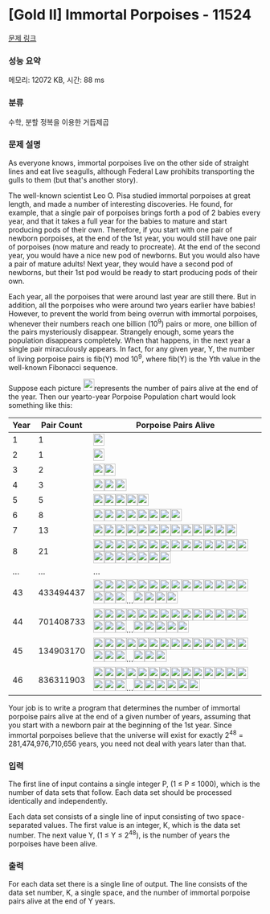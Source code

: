 # [Gold II] Immortal Porpoises - 11524 

[문제 링크](https://www.acmicpc.net/problem/11524) 

### 성능 요약

메모리: 12072 KB, 시간: 88 ms

### 분류

수학, 분할 정복을 이용한 거듭제곱

### 문제 설명

<p>As everyone knows, immortal porpoises live on the other side of straight lines and eat live seagulls, although Federal Law prohibits transporting the gulls to them (but that's another story).</p>

<p>The well-known scientist Leo O. Pisa studied immortal porpoises at great length, and made a number of interesting discoveries. He found, for example, that a single pair of porpoises brings forth a pod of 2 babies every year, and that it takes a full year for the babies to mature and start producing pods of their own. Therefore, if you start with one pair of newborn porpoises, at the end of the 1st year, you would still have one pair of porpoises (now mature and ready to procreate). At the end of the second year, you would have a nice new pod of newborns. But you would also have a pair of mature adults! Next year, they would have a second pod of newborns, but their 1st pod would be ready to start producing pods of their own.</p>

<p>Each year, all the porpoises that were around last year are still there. But in addition, all the porpoises who were around two years earlier have babies! However, to prevent the world from being overrun with immortal porpoises, whenever their numbers reach one billion (10<sup>9</sup>) pairs or more, one billion of the pairs mysteriously disappear. Strangely enough, some years the population disappears completely. When that happens, in the next year a single pair miraculously appears. In fact, for any given year, Y, the number of living porpoise pairs is fib(Y) mod 10<sup>9</sup>, where fib(Y) is the Yth value in the well-known Fibonacci sequence.</p>

<p>Suppose each picture <img alt="" src="" style="height:24px; width:22px">represents the number of pairs alive at the end of the year. Then our yearto-year Porpoise Population chart would look something like this:</p>

<table class="table">
	<thead>
		<tr>
			<th>Year</th>
			<th>Pair Count</th>
			<th>Porpoise Pairs Alive</th>
		</tr>
	</thead>
	<tbody>
		<tr>
			<td>1</td>
			<td>1</td>
			<td><img alt="" src="" style="height:24px; line-height:20.8px; width:22px"></td>
		</tr>
		<tr>
			<td>2</td>
			<td>1</td>
			<td><img alt="" src="" style="height:24px; line-height:20.8px; width:22px"></td>
		</tr>
		<tr>
			<td>3</td>
			<td>2</td>
			<td><img alt="" src="" style="height:24px; line-height:20.8px; width:22px"><img alt="" src="" style="height:24px; line-height:20.8px; width:22px"></td>
		</tr>
		<tr>
			<td>4</td>
			<td>3</td>
			<td><img alt="" src="" style="height:24px; line-height:20.8px; width:22px"><img alt="" src="" style="height:24px; line-height:20.8px; width:22px"><img alt="" src="" style="height:24px; line-height:20.8px; width:22px"></td>
		</tr>
		<tr>
			<td>5</td>
			<td>5</td>
			<td><img alt="" src="" style="height:24px; line-height:20.8px; width:22px"><img alt="" src="" style="height:24px; line-height:20.8px; width:22px"><img alt="" src="" style="height:24px; line-height:20.8px; width:22px"><img alt="" src="" style="height:24px; line-height:20.8px; width:22px"><img alt="" src="" style="height:24px; line-height:20.8px; width:22px"></td>
		</tr>
		<tr>
			<td>6</td>
			<td>8</td>
			<td><img alt="" src="" style="height:24px; line-height:20.8px; width:22px"><img alt="" src="" style="height:24px; line-height:20.8px; width:22px"><img alt="" src="" style="height:24px; line-height:20.8px; width:22px"><img alt="" src="" style="height:24px; line-height:20.8px; width:22px"><img alt="" src="" style="height:24px; line-height:20.8px; width:22px"><img alt="" src="" style="height:24px; line-height:20.8px; width:22px"><img alt="" src="" style="height:24px; line-height:20.8px; width:22px"><img alt="" src="" style="height:24px; line-height:20.8px; width:22px"></td>
		</tr>
		<tr>
			<td>7</td>
			<td>13</td>
			<td><img alt="" src="" style="height:24px; line-height:20.8px; width:22px"><img alt="" src="" style="height:24px; line-height:20.8px; width:22px"><img alt="" src="" style="height:24px; line-height:20.8px; width:22px"><img alt="" src="" style="height:24px; line-height:20.8px; width:22px"><img alt="" src="" style="height:24px; line-height:20.8px; width:22px"><img alt="" src="" style="height:24px; line-height:20.8px; width:22px"><img alt="" src="" style="height:24px; line-height:20.8px; width:22px"><img alt="" src="" style="height:24px; line-height:20.8px; width:22px"><img alt="" src="" style="height:24px; line-height:20.8px; width:22px"><img alt="" src="" style="height:24px; line-height:20.8px; width:22px"><img alt="" src="" style="height:24px; line-height:20.8px; width:22px"><img alt="" src="" style="height:24px; line-height:20.8px; width:22px"><img alt="" src="" style="height:24px; line-height:20.8px; width:22px"></td>
		</tr>
		<tr>
			<td>8</td>
			<td>21</td>
			<td><img alt="" src="" style="height:24px; line-height:20.8px; width:22px"><img alt="" src="" style="height:24px; line-height:20.8px; width:22px"><img alt="" src="" style="height:24px; line-height:20.8px; width:22px"><img alt="" src="" style="height:24px; line-height:20.8px; width:22px"><img alt="" src="" style="height:24px; line-height:20.8px; width:22px"><img alt="" src="" style="height:24px; line-height:20.8px; width:22px"><img alt="" src="" style="height:24px; line-height:20.8px; width:22px"><img alt="" src="" style="height:24px; line-height:20.8px; width:22px"><img alt="" src="" style="height:24px; line-height:20.8px; width:22px"><img alt="" src="" style="height:24px; line-height:20.8px; width:22px"><img alt="" src="" style="height:24px; line-height:20.8px; width:22px"><img alt="" src="" style="height:24px; line-height:20.8px; width:22px"><img alt="" src="" style="height:24px; line-height:20.8px; width:22px"><img alt="" src="" style="height:24px; line-height:20.8px; width:22px"><img alt="" src="" style="height:24px; line-height:20.8px; width:22px"><img alt="" src="" style="height:24px; line-height:20.8px; width:22px"><img alt="" src="" style="height:24px; line-height:20.8px; width:22px"><img alt="" src="" style="height:24px; line-height:20.8px; width:22px"><img alt="" src="" style="height:24px; line-height:20.8px; width:22px"><img alt="" src="" style="height:24px; line-height:20.8px; width:22px"><img alt="" src="" style="height:24px; line-height:20.8px; width:22px"></td>
		</tr>
		<tr>
			<td>…</td>
			<td>…</td>
			<td>…</td>
		</tr>
		<tr>
			<td>43</td>
			<td>433494437</td>
			<td><img alt="" src="" style="height:24px; line-height:20.8px; width:22px"><img alt="" src="" style="height:24px; line-height:20.8px; width:22px"><img alt="" src="" style="height:24px; line-height:20.8px; width:22px"><img alt="" src="" style="height:24px; line-height:20.8px; width:22px"><img alt="" src="" style="height:24px; line-height:20.8px; width:22px"><img alt="" src="" style="height:24px; line-height:20.8px; width:22px"><img alt="" src="" style="height:24px; line-height:20.8px; width:22px"><img alt="" src="" style="height:24px; line-height:20.8px; width:22px"><img alt="" src="" style="height:24px; line-height:20.8px; width:22px"><img alt="" src="" style="height:24px; line-height:20.8px; width:22px"><img alt="" src="" style="height:24px; line-height:20.8px; width:22px"><img alt="" src="" style="height:24px; line-height:20.8px; width:22px"><img alt="" src="" style="height:24px; line-height:20.8px; width:22px"><img alt="" src="" style="height:24px; line-height:20.8px; width:22px"><img alt="" src="" style="height:24px; line-height:20.8px; width:22px"><img alt="" src="" style="height:24px; line-height:20.8px; width:22px"><img alt="" src="" style="height:24px; line-height:20.8px; width:22px">…<img alt="" src="" style="height:24px; line-height:20.8px; width:22px"><img alt="" src="" style="height:24px; line-height:20.8px; width:22px"><img alt="" src="" style="height:24px; line-height:20.8px; width:22px"><img alt="" src="" style="height:24px; line-height:20.8px; width:22px"></td>
		</tr>
		<tr>
			<td>44</td>
			<td>701408733</td>
			<td><img alt="" src="" style="height:24px; line-height:20.8px; width:22px"><img alt="" src="" style="height:24px; line-height:20.8px; width:22px"><img alt="" src="" style="height:24px; line-height:20.8px; width:22px"><img alt="" src="" style="height:24px; line-height:20.8px; width:22px"><img alt="" src="" style="height:24px; line-height:20.8px; width:22px"><img alt="" src="" style="height:24px; line-height:20.8px; width:22px"><img alt="" src="" style="height:24px; line-height:20.8px; width:22px"><img alt="" src="" style="height:24px; line-height:20.8px; width:22px"><img alt="" src="" style="height:24px; line-height:20.8px; width:22px"><img alt="" src="" style="height:24px; line-height:20.8px; width:22px"><img alt="" src="" style="height:24px; line-height:20.8px; width:22px"><img alt="" src="" style="height:24px; line-height:20.8px; width:22px"><img alt="" src="" style="height:24px; line-height:20.8px; width:22px"><img alt="" src="" style="height:24px; line-height:20.8px; width:22px"><img alt="" src="" style="height:24px; line-height:20.8px; width:22px"><img alt="" src="" style="height:24px; line-height:20.8px; width:22px"><img alt="" src="" style="height:24px; line-height:20.8px; width:22px">…<img alt="" src="" style="height:24px; line-height:20.8px; width:22px"><img alt="" src="" style="height:24px; line-height:20.8px; width:22px"><img alt="" src="" style="height:24px; line-height:20.8px; width:22px"><img alt="" src="" style="height:24px; line-height:20.8px; width:22px"><img alt="" src="" style="height:24px; line-height:20.8px; width:22px"></td>
		</tr>
		<tr>
			<td>45</td>
			<td>134903170</td>
			<td><img alt="" src="" style="height:24px; line-height:20.8px; width:22px"><img alt="" src="" style="height:24px; line-height:20.8px; width:22px"><img alt="" src="" style="height:24px; line-height:20.8px; width:22px"><img alt="" src="" style="height:24px; line-height:20.8px; width:22px"><img alt="" src="" style="height:24px; line-height:20.8px; width:22px"><img alt="" src="" style="height:24px; line-height:20.8px; width:22px"><img alt="" src="" style="height:24px; line-height:20.8px; width:22px"><img alt="" src="" style="height:24px; line-height:20.8px; width:22px"><img alt="" src="" style="height:24px; line-height:20.8px; width:22px"><img alt="" src="" style="height:24px; line-height:20.8px; width:22px"><img alt="" src="" style="height:24px; line-height:20.8px; width:22px"><img alt="" src="" style="height:24px; line-height:20.8px; width:22px"><img alt="" src="" style="height:24px; line-height:20.8px; width:22px"><img alt="" src="" style="height:24px; line-height:20.8px; width:22px"><img alt="" src="" style="height:24px; line-height:20.8px; width:22px"><img alt="" src="" style="height:24px; line-height:20.8px; width:22px"><img alt="" src="" style="height:24px; line-height:20.8px; width:22px">…<img alt="" src="" style="height:24px; line-height:20.8px; width:22px"><img alt="" src="" style="height:24px; line-height:20.8px; width:22px"><img alt="" src="" style="height:24px; line-height:20.8px; width:22px"></td>
		</tr>
		<tr>
			<td>46</td>
			<td>836311903</td>
			<td><img alt="" src="" style="height:24px; line-height:20.8px; width:22px"><img alt="" src="" style="height:24px; line-height:20.8px; width:22px"><img alt="" src="" style="height:24px; line-height:20.8px; width:22px"><img alt="" src="" style="height:24px; line-height:20.8px; width:22px"><img alt="" src="" style="height:24px; line-height:20.8px; width:22px"><img alt="" src="" style="height:24px; line-height:20.8px; width:22px"><img alt="" src="" style="height:24px; line-height:20.8px; width:22px"><img alt="" src="" style="height:24px; line-height:20.8px; width:22px"><img alt="" src="" style="height:24px; line-height:20.8px; width:22px"><img alt="" src="" style="height:24px; line-height:20.8px; width:22px"><img alt="" src="" style="height:24px; line-height:20.8px; width:22px"><img alt="" src="" style="height:24px; line-height:20.8px; width:22px"><img alt="" src="" style="height:24px; line-height:20.8px; width:22px"><img alt="" src="" style="height:24px; line-height:20.8px; width:22px"><img alt="" src="" style="height:24px; line-height:20.8px; width:22px"><img alt="" src="" style="height:24px; line-height:20.8px; width:22px"><img alt="" src="" style="height:24px; line-height:20.8px; width:22px">…<img alt="" src="" style="height:24px; line-height:20.8px; width:22px"><img alt="" src="" style="height:24px; line-height:20.8px; width:22px"><img alt="" src="" style="height:24px; line-height:20.8px; width:22px"><img alt="" src="" style="height:24px; line-height:20.8px; width:22px"><img alt="" src="" style="height:24px; line-height:20.8px; width:22px"><img alt="" src="" style="height:24px; line-height:20.8px; width:22px"></td>
		</tr>
	</tbody>
</table>

<p>Your job is to write a program that determines the number of immortal porpoise pairs alive at the end of a given number of years, assuming that you start with a newborn pair at the beginning of the 1st year. Since immortal porpoises believe that the universe will exist for exactly 2<sup>48</sup> = 281,474,976,710,656 years, you need not deal with years later than that.</p>

### 입력 

 <p>The first line of input contains a single integer P, (1 ≤ P ≤ 1000), which is the number of data sets that follow. Each data set should be processed identically and independently.</p>

<p>Each data set consists of a single line of input consisting of two space-separated values. The first value is an integer, K, which is the data set number. The next value Y, (1 ≤ Y ≤ 2<sup>48</sup>), is the number of years the porpoises have been alive.</p>

### 출력 

 <p>For each data set there is a single line of output. The line consists of the data set number, K, a single space, and the number of immortal porpoise pairs alive at the end of Y years.</p>

